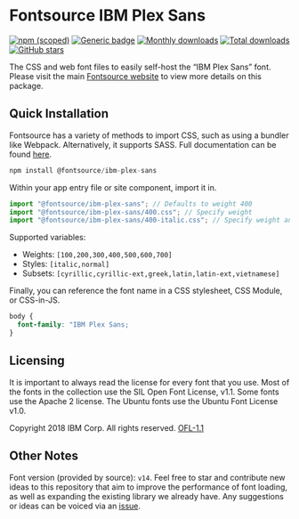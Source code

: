 # Fontsource IBM Plex Sans

[![npm (scoped)](https://img.shields.io/npm/v/@fontsource/ibm-plex-sans?color=brightgreen)](https://www.npmjs.com/package/@fontsource/ibm-plex-sans) [![Generic badge](https://img.shields.io/badge/fontsource-passing-brightgreen)](https://github.com/fontsource/fontsource) [![Monthly downloads](https://badgen.net/npm/dm/@fontsource/ibm-plex-sans)](https://github.com/fontsource/fontsource) [![Total downloads](https://badgen.net/npm/dt/@fontsource/ibm-plex-sans)](https://github.com/fontsource/fontsource) [![GitHub stars](https://img.shields.io/github/stars/fontsource/fontsource.svg?style=social&label=Star)](https://github.com/fontsource/fontsource/stargazers)

The CSS and web font files to easily self-host the “IBM Plex Sans” font. Please visit the main [Fontsource website](https://fontsource.org/fonts/ibm-plex-sans) to view more details on this package.

## Quick Installation

Fontsource has a variety of methods to import CSS, such as using a bundler like Webpack. Alternatively, it supports SASS. Full documentation can be found [here](https://fontsource.org/docs/introduction).

```javascript
npm install @fontsource/ibm-plex-sans
```

Within your app entry file or site component, import it in.

```javascript
import "@fontsource/ibm-plex-sans"; // Defaults to weight 400
import "@fontsource/ibm-plex-sans/400.css"; // Specify weight
import "@fontsource/ibm-plex-sans/400-italic.css"; // Specify weight and style

```

Supported variables:
- Weights: `[100,200,300,400,500,600,700]`
- Styles: `[italic,normal]`
- Subsets: `[cyrillic,cyrillic-ext,greek,latin,latin-ext,vietnamese]`

Finally, you can reference the font name in a CSS stylesheet, CSS Module, or CSS-in-JS.

```css
body {
  font-family: "IBM Plex Sans;
}
```

## Licensing
It is important to always read the license for every font that you use.
Most of the fonts in the collection use the SIL Open Font License, v1.1. Some fonts use the Apache 2 license. The Ubuntu fonts use the Ubuntu Font License v1.0.

Copyright 2018 IBM Corp. All rights reserved.
[OFL-1.1](http://scripts.sil.org/OFL)

## Other Notes
Font version (provided by source): `v14`.
Feel free to star and contribute new ideas to this repository that aim to improve the performance of font loading, as well as expanding the existing library we already have. Any suggestions or ideas can be voiced via an [issue](https://github.com/fontsource/fontsource/issues).